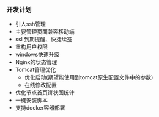 ### 开发计划
 
* 引人ssh管理
* 主要管理页面兼容移动端
* ssl 到期提醒、快捷续签
* 重构用户权限
* windows快速升级
* Nginx的状态管理
* Tomcat管理优化
    * 优化启动(期望能使用到tomcat原生配置文件中的参数)
    * 在线修改配置
* 优化节点首页饼状图统计
* 一键安装脚本
* 支持docker容器部署
   

